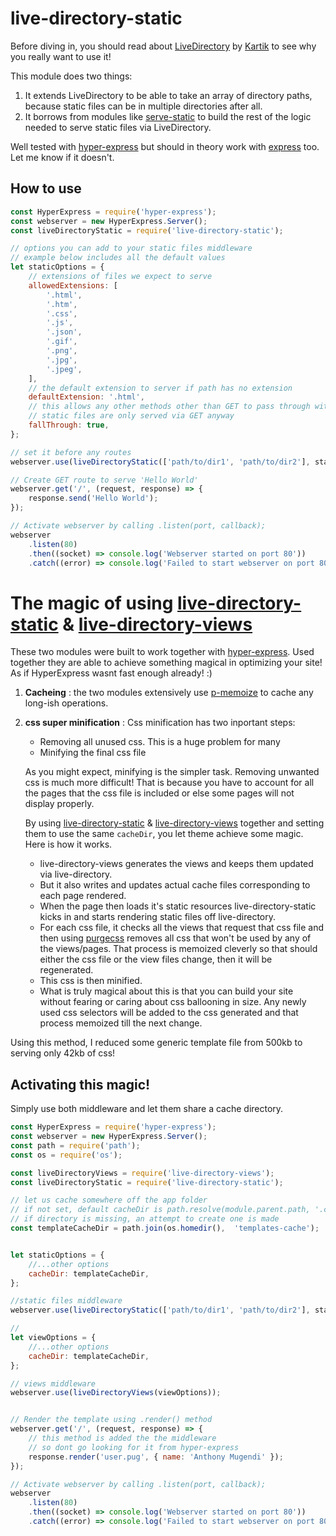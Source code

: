 <!--
 Copyright (c) 2022 Anthony Mugendi

 This software is released under the MIT License.
 https://opensource.org/licenses/MIT
-->

# live-directory-static

Before diving in, you should read about [LiveDirectory](https://github.com/kartikk221/live-directory) by [Kartik](https://github.com/kartikk221) to see why you really want to use it!

This module does two things:
1. It extends LiveDirectory to be able to take an array of directory paths, because static files can be in multiple directories after all.
2. It borrows from modules like [serve-static](https://www.npmjs.com/package/serve-static) to build the rest of the logic needed to serve static files via LiveDirectory.

Well tested with [hyper-express](https://www.npmjs.com/package/hyper-express) but should in theory work with [express](https://www.npmjs.com/package/express) too. Let me know if it doesn't.

## How to use


```javascript
const HyperExpress = require('hyper-express');
const webserver = new HyperExpress.Server();
const liveDirectoryStatic = require('live-directory-static');

// options you can add to your static files middleware
// example below includes all the default values
let staticOptions = {
	// extensions of files we expect to serve
	allowedExtensions: [
		'.html',
		'.htm',
		'.css',
		'.js',
		'.json',
        '.gif',
		'.png',
		'.jpg',
		'.jpeg',
	],
	// the default extension to server if path has no extension
	defaultExtension: '.html',
	// this allows any other methods other than GET to pass through without attempting to serve static files
	// static files are only served via GET anyway
	fallThrough: true,
};

// set it before any routes
webserver.use(liveDirectoryStatic(['path/to/dir1', 'path/to/dir2'], staticOptions));

// Create GET route to serve 'Hello World'
webserver.get('/', (request, response) => {
	response.send('Hello World');
});

// Activate webserver by calling .listen(port, callback);
webserver
	.listen(80)
	.then((socket) => console.log('Webserver started on port 80'))
	.catch((error) => console.log('Failed to start webserver on port 80'));
```


# The magic of using [live-directory-static](https://www.npmjs.com/package/live-directory-static) & [live-directory-views](https://www.npmjs.com/package/live-directory-views)

These two modules were built to work together with [hyper-express](https://www.npmjs.com/package/hyper-express). Used together they are able to achieve something magical in optimizing your site! As if HyperExpress wasnt fast enough already! :)

1. **Cacheing** : the two modules extensively use [p-memoize](https://www.npmjs.com/package/p-memoize) to cache any long-ish operations.
2. **css super minification** : Css minification has two inportant steps:

    - Removing all unused css. This is a huge problem for many
    - Minifying the final css file

    As you might expect, minifying is the simpler task. Removing unwanted css is much more difficult! That is because you have to account for all the pages that the css file is included or else some pages will not display properly.

    By using [live-directory-static](https://www.npmjs.com/package/live-directory-static) & [live-directory-views](https://www.npmjs.com/package/live-directory-views) together and setting them to use the same `cacheDir`, you let theme achieve some magic. Here is how it works.

    - live-directory-views generates the views and keeps them updated via live-directory.
    - But it also writes and updates actual cache files corresponding to each page rendered.
    - When the page then loads it's static resources live-directory-static kicks in and starts rendering static files off live-directory.
    - For each css file, it checks all the views that request that css file and then using [purgecss](https://www.npmjs.com/package/purgecss) removes all css that won't be used by any of the views/pages. That process is memoized cleverly so that should either the css file or the view files change, then it will be regenerated.
    - This css is then minified.
    - What is truly magical about this is that you can build your site without fearing or caring about css ballooning in size. Any newly used css selectors will be added to the css generated and that process memoized till the next change.

Using this method, I reduced some generic template file from 500kb to serving only 42kb of css!

## Activating this magic!

Simply use both middleware and let them share a cache directory.

```javascript
const HyperExpress = require('hyper-express');
const webserver = new HyperExpress.Server();
const path = require('path');
const os = require('os');

const liveDirectoryViews = require('live-directory-views');
const liveDirectoryStatic = require('live-directory-static');

// let us cache somewhere off the app folder
// if not set, default cacheDir is path.resolve(module.parent.path, '.cache')
// if directory is missing, an attempt to create one is made
const templateCacheDir = path.join(os.homedir(),  'templates-cache');


let staticOptions = {
	//...other options
	cacheDir: templateCacheDir,
};

//static files middleware
webserver.use(liveDirectoryStatic(['path/to/dir1', 'path/to/dir2'], staticOptions));

//
let viewOptions = {
	//...other options
	cacheDir: templateCacheDir,
};

// views middleware
webserver.use(liveDirectoryViews(viewOptions));


// Render the template using .render() method
webserver.get('/', (request, response) => {
	// this method is added the the middleware
	// so dont go looking for it from hyper-express
	response.render('user.pug', { name: 'Anthony Mugendi' });
});

// Activate webserver by calling .listen(port, callback);
webserver
	.listen(80)
	.then((socket) => console.log('Webserver started on port 80'))
	.catch((error) => console.log('Failed to start webserver on port 80'));
```

